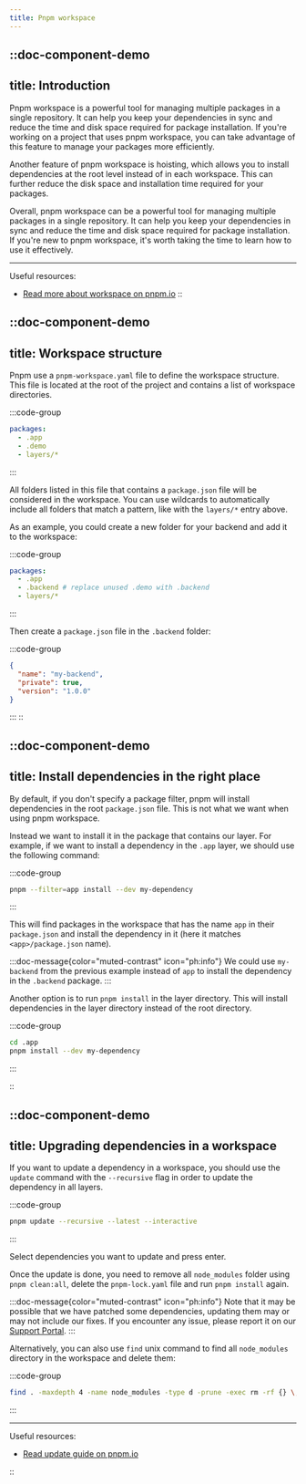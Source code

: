 ```yaml
---
title: Pnpm workspace
---
```



::doc-component-demo
---
title: Introduction 
---

Pnpm workspace is a powerful tool for managing multiple packages in a single repository. It can help you keep your dependencies in sync and reduce the time and disk space required for package installation. If you're working on a project that uses pnpm workspace, you can take advantage of this feature to manage your packages more efficiently.

Another feature of pnpm workspace is hoisting, which allows you to install dependencies at the root level instead of in each workspace. This can further reduce the disk space and installation time required for your packages.

Overall, pnpm workspace can be a powerful tool for managing multiple packages in a single repository. It can help you keep your dependencies in sync and reduce the time and disk space required for package installation. If you're new to pnpm workspace, it's worth taking the time to learn how to use it effectively.

---

Useful resources:
- [Read more about workspace on pnpm.io](https://pnpm.io/workspaces)
::


::doc-component-demo
---
title: Workspace structure
---

Pnpm use a `pnpm-workspace.yaml` file to define the workspace structure. This file is located at the root of the project and contains a list of workspace directories.

:::code-group
```yaml [pnpm-workspace.yaml]
packages:
  - .app
  - .demo
  - layers/*
```
:::

All folders listed in this file that contains a `package.json` file will be considered in the workspace. You can use wildcards to automatically include all folders that match a pattern, like with the `layers/*` entry above.

As an example, you could create a new folder for your backend and add it to the workspace:

:::code-group
```yaml [pnpm-workspace.yaml]
packages:
  - .app
  - .backend # replace unused .demo with .backend
  - layers/*
```
:::

Then create a `package.json` file in the `.backend` folder:

:::code-group
```json [.backend/package.json]
{
  "name": "my-backend",
  "private": true,
  "version": "1.0.0"
}
```
:::
::


::doc-component-demo
---
title: Install dependencies in the right place 
---

By default, if you don't specify a package filter, pnpm will install dependencies in the root `package.json` file. This is not what we want when using pnpm workspace.

Instead we want to install it in the package that contains our layer. For example, if we want to install a dependency in the `.app` layer, we should use the following command:

:::code-group
```bash [Terminal]
pnpm --filter=app install --dev my-dependency
```
:::

This will find packages in the workspace that has the name `app` in their `package.json` and install the dependency in it (here it matches `<app>/package.json` name).

:::doc-message{color="muted-contrast" icon="ph:info"}
We could use `my-backend` from the previous example instead of `app` to install the dependency in the `.backend` package.
:::

Another option is to run `pnpm install` in the layer directory. This will install dependencies in the layer directory instead of the root directory.

:::code-group
```bash [Terminal]
cd .app
pnpm install --dev my-dependency
```
:::

::



::doc-component-demo
---
title: Upgrading dependencies in a workspace
---

If you want to update a dependency in a workspace, you should use the `update` command with the `--recursive` flag in order to update the dependency in all layers.

:::code-group
```bash [Terminal]
pnpm update --recursive --latest --interactive
```
:::

Select dependencies you want to update and press enter.

Once the update is done, you need to remove all `node_modules` folder using `pnpm clean:all`, delete the `pnpm-lock.yaml` file and run `pnpm install` again. 


:::doc-message{color="muted-contrast" icon="ph:info"}
Note that it may be possible that we have patched some dependencies, updating them may or may not include our fixes. If you encounter any issue, please report it on our [Support Portal](https://cssninja/faq/support).
:::

Alternatively, you can also use `find` unix command to find all `node_modules` directory in the workspace and delete them:

:::code-group
```bash [Terminal]
find . -maxdepth 4 -name node_modules -type d -prune -exec rm -rf {} \;
```
:::

---

Useful resources:
- [Read update guide on pnpm.io](https://pnpm.io/cli/update)

::

